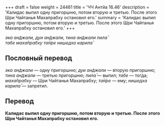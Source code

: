 +++
draft = false
weight = 24461
title = 'ЧЧ Антйа 16.46'
description = 'Калидас выпил одну пригоршню, потом вторую и третью. После этого Шри Чайтанья Махапрабху остановил его.'
summary = 'Калидас выпил одну пригоршню, потом вторую и третью. После этого Шри Чайтанья Махапрабху остановил его.'
+++

_эка ан̃джали, дуи ан̃джали, тина ан̃джали пила̄  
табе маха̄прабху та̄н̇ре нишедха карила̄_

## Пословный перевод

_эка_ _ан̃джали_ — одну пригоршню; _дуи_ _ан̃джали_ — вторую пригоршню; _тина_ _ан̃джали_ — третью пригоршню; _пила̄_ — выпил; _табе_ — тогда; _маха̄прабху_ — Шри Чайтанья Махапрабху; _та̄н̇ре_ — ему; _нишедха_ _карила̄_ — запретил.

## Перевод

**Калидас выпил одну пригоршню, потом вторую и третью. После этого Шри Чайтанья Махапрабху остановил его.**

